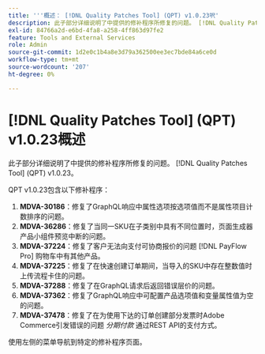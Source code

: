 ```yaml
---
title: '''概述： [!DNL Quality Patches Tool] (QPT) v1.0.23呎'
description: 此子部分详细说明了中提供的修补程序所修复的问题。 [!DNL Quality Patches Tool] (QPT) v1.0.23。
exl-id: 84766a2d-e6bd-4fa8-a258-4ff863d97fe2
feature: Tools and External Services
role: Admin
source-git-commit: 1d2e0c1b4a8e3d79a362500ee3ec7bde84a6ce0d
workflow-type: tm+mt
source-wordcount: '207'
ht-degree: 0%

---
```


# [!DNL Quality Patches Tool] (QPT) v1.0.23概述

此子部分详细说明了中提供的修补程序所修复的问题。 [!DNL Quality Patches Tool] (QPT) v1.0.23。

QPT v1.0.23包含以下修补程序：

1. **MDVA-30186**：修复了GraphQL响应中属性选项按选项值而不是属性项目计数排序的问题。
1. **MDVA-36286**：修复了当同一SKU在子类别中具有不同位置时，页面生成器产品小组件预览中断的问题。
1. **MDVA-37224**：修复了客户无法向支付可协商报价的问题 [!DNL PayFlow Pro] 购物车中有其他产品。
1. **MDVA-37225**：修复了在快速创建订单期间，当导入的SKU中存在整数值时上传流程卡住的问题。
1. **MDVA-37288**：修复了在GraphQL请求后返回错误层价的问题。
1. **MDVA-37362**：修复了GraphQL响应中可配置产品选项值和变量属性值为空的问题。
1. **MDVA-37478**：修复了在为使用下达的订单创建部分发票时Adobe Commerce引发错误的问题 *分期付款* 通过REST API的支付方式。

使用左侧的菜单导航到特定的修补程序页面。
